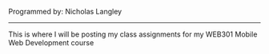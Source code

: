 Programmed by: Nicholas Langley

--------------------------------

This is where I will be posting my class assignments for my WEB301 Mobile Web Development course